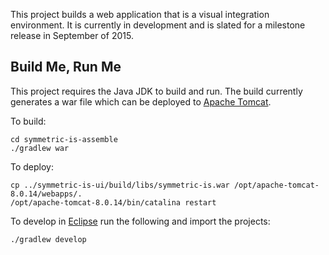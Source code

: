 This project builds a web application that is a visual integration environment.  It is currently in development and is slated for a milestone release in September of 2015.

## Build Me, Run Me

This project requires the Java JDK to build and run.  The build currently generates a war file 
which can be deployed to [Apache Tomcat](http://tomcat.apache.org).

To build:
~~~~~
cd symmetric-is-assemble
./gradlew war
~~~~~

To deploy:
~~~~~
cp ../symmetric-is-ui/build/libs/symmetric-is.war /opt/apache-tomcat-8.0.14/webapps/.
/opt/apache-tomcat-8.0.14/bin/catalina restart
~~~~~

To develop in [Eclipse](http://eclipse.org) run the following and import the projects:
~~~~~
./gradlew develop
~~~~~
